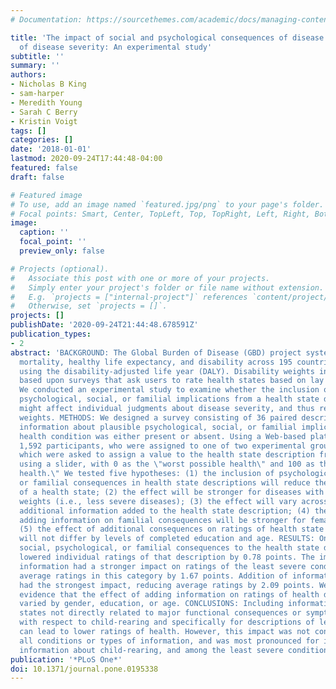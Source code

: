 ```yaml
---
# Documentation: https://sourcethemes.com/academic/docs/managing-content/

title: 'The impact of social and psychological consequences of disease on judgments
  of disease severity: An experimental study'
subtitle: ''
summary: ''
authors:
- Nicholas B King
- sam-harper
- Meredith Young
- Sarah C Berry
- Kristin Voigt
tags: []
categories: []
date: '2018-01-01'
lastmod: 2020-09-24T17:44:48-04:00
featured: false
draft: false

# Featured image
# To use, add an image named `featured.jpg/png` to your page's folder.
# Focal points: Smart, Center, TopLeft, Top, TopRight, Left, Right, BottomLeft, Bottom, BottomRight.
image:
  caption: ''
  focal_point: ''
  preview_only: false

# Projects (optional).
#   Associate this post with one or more of your projects.
#   Simply enter your project's folder or file name without extension.
#   E.g. `projects = ["internal-project"]` references `content/project/deep-learning/index.md`.
#   Otherwise, set `projects = []`.
projects: []
publishDate: '2020-09-24T21:44:48.678591Z'
publication_types:
- 2
abstract: 'BACKGROUND: The Global Burden of Disease (GBD) project systematically assesses
  mortality, healthy life expectancy, and disability across 195 countries and territories,
  using the disability-adjusted life year (DALY). Disability weights in the DALY are
  based upon surveys that ask users to rate health states based on lay descriptions.
  We conducted an experimental study to examine whether the inclusion or removal of
  psychological, social, or familial implications from a health state description
  might affect individual judgments about disease severity, and thus relative disability
  weights. METHODS: We designed a survey consisting of 36 paired descriptions in which
  information about plausible psychological, social, or familial implications of a
  health condition was either present or absent. Using a Web-based platform, we recruited
  1,592 participants, who were assigned to one of two experimental groups, each of
  which were asked to assign a value to the health state description from 0 to 100
  using a slider, with 0 as the \"worst possible health\" and 100 as the \"best possible
  health.\" We tested five hypotheses: (1) the inclusion of psychological, social,
  or familial consequences in health state descriptions will reduce the average rating
  of a health state; (2) the effect will be stronger for diseases with lower disability
  weights (i.e., less severe diseases); (3) the effect will vary across the type of
  additional information added to the health state description; (4) the impact of
  adding information on familial consequences will be stronger for female than male;
  (5) the effect of additional consequences on ratings of health state descriptions
  will not differ by levels of completed education and age. RESULTS: On average, adding
  social, psychological, or familial consequences to the health state description
  lowered individual ratings of that description by 0.78 points. The impact of adding
  information had a stronger impact on ratings of the least severe conditions, reducing
  average ratings in this category by 1.67 points. Addition of information about child-rearing
  had the strongest impact, reducing average ratings by 2.09 points. We found little
  evidence that the effect of adding information on ratings of health descriptions
  varied by gender, education, or age. CONCLUSIONS: Including information about health
  states not directly related to major functional consequences or symptoms, particularly
  with respect to child-rearing and specifically for descriptions of less severe conditions,
  can lead to lower ratings of health. However, this impact was not consistent across
  all conditions or types of information, and was most pronounced for inclusion of
  information about child-rearing, and among the least severe conditions.'
publication: '*PLoS One*'
doi: 10.1371/journal.pone.0195338
---
```

